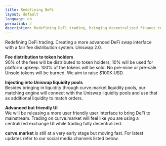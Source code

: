 ```yaml
---
title: Redefining DeFi
layout: default
language: en
permalink: /
description: Redefining DeFi trading, bringing decentralized finance to the masses, including a fair fee distribution system and advanced trading interface.
---
```


Redefining DeFi trading. Creating a more advanced DeFi swap interface with a fair fee distribution system. Uniswap 2.0.

<b>Fee distribution to token holders</b><br>
90% of the fees will be distributed to token holders, 10% will be used for platform upkeep.
100% of the tokens will be sold. No pre-mine or pre-sale. Unsold tokens will be burned. We aim to raise $100K USD.

<b>Injecting into Uniswap liquidity pools</b><br>
Besides bringing in liquidity through curve.market liquidity pools, our matching engine will connect
with the Uniswap liquidity pools and use that as additional liquidity to match orders.

<b>Advanced but friendly UI</b><br>
We will be releasing a more user friendly user interface to bring DeFi to mainstream. Trading on curve.market
will feel like you are using a centralized exchange UI while trading fully decentralized.

<b>curve.market</b> is still at a very early stage but moving fast. For latest updates refer to our social media channels listed below.

